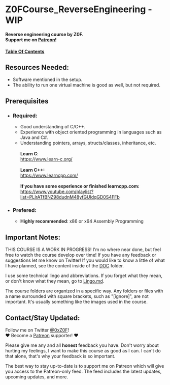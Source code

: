 # Z0FCourse_ReverseEngineering - WIP
**Reverse engineering course by Z0F.  
Support me on [Patreon](https://www.patreon.com/z0f)!**

#### [Table Of Contents](TableOfContents.md)
<a name="resources"></a>
## Resources Needed:
* Software mentioned in the setup.
* The ability to run one virtual machine is good as well, but not required.
<a name="prerequisites"></a>
## Prerequisites
* ### Required:
    * Good understanding of C/C++.
    * Experience with object oriented programming in languages such as Java and C#.
    * Understanding pointers, arrays, structs/classes, inheritance, etc.
    <br /><br />**Learn C**:
    <br /> https://www.learn-c.org/
    <br /><br />**Learn C++:**
    <br /> https://www.learncpp.com/  
    <br /> **If you have some experience or finished learncpp.com:**
    <br /> https://www.youtube.com/playlist?list=PLlrATfBNZ98dudnM48yfGUldqGD0S4FFb
* ### Prefered:
    * **Highly recommended**: x86 or x64 Assembly Programming
    
<a name="importantnotes"></a>
## Important Notes:
THIS COURSE IS A WORK IN PROGRESS! I'm no where near done, but feel free to watch the course develop over time! If you have any feedback or suggestions let me know on Twitter! If you would like to know a little of what I have planned, see the content inside of the [DOC](DOC) folder.

I use some technical lingo and abbreviations. If you forget what they mean, or don't know what they mean, go to [Lingo.md](Lingo.md).

The course folders are organized in a specific way. Any folders or files with a name surrounded with square brackets, such as "[ignore]", are not important. It's usually something like the images used in the course. 
<a name="contact"></a>
## Contact/Stay Updated:
Follow me on Twitter [@0xZ0F](https://twitter.com/0xZ0F)!
<br /> :heart: Become a [Patreon](https://www.patreon.com/z0f) supporter! :heart:

Please give me any and all **honest** feedback you have. Don't worry about hurting my feelings, I want to make this course as good as I can. I can't do that alone, that's why your feedback is so important.

The best way to stay up-to-date is to support me on Patreon which will give you access to the Patreon-only feed. The feed includes the latest updates, upcoming updates, and more.
<br />
